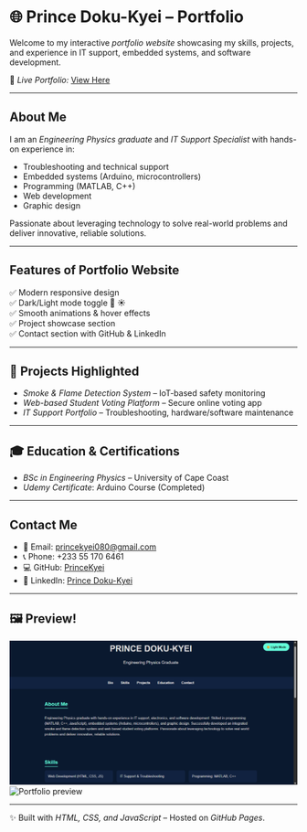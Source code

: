 # 🌐 Prince Doku-Kyei – Portfolio

Welcome to my interactive *portfolio website* showcasing my skills, projects, and experience in IT support, embedded systems, and software development.  

🔗 *Live Portfolio:* [View Here](https://princekyei.github.io/PRINCE-PORTFOLIO/)  

---

## About Me
I am an *Engineering Physics graduate* and *IT Support Specialist* with hands-on experience in:
- Troubleshooting and technical support
- Embedded systems (Arduino, microcontrollers)
- Programming (MATLAB, C++)
- Web development
- Graphic design  

Passionate about leveraging technology to solve real-world problems and deliver innovative, reliable solutions.

---

## Features of Portfolio Website
✅ Modern responsive design  
✅ Dark/Light mode toggle 🌙 ☀  
✅ Smooth animations & hover effects  
✅ Project showcase section  
✅ Contact section with GitHub & LinkedIn  

---

## 📂 Projects Highlighted
- *Smoke & Flame Detection System* – IoT-based safety monitoring  
- *Web-based Student Voting Platform* – Secure online voting app  
- *IT Support Portfolio* – Troubleshooting, hardware/software maintenance  

---

## 🎓 Education & Certifications
- *BSc in Engineering Physics* – University of Cape Coast  
- *Udemy Certificate*: Arduino Course (Completed)  

---

## Contact Me
- 📧 Email: [princekyei080@gmail.com](mailto:princekyei080@gmail.com)  
- 📞 Phone: +233 55 170 6461  
- 💻 GitHub: [PrinceKyei](https://github.com/PrinceKyei)  
- 🔗 LinkedIn: [Prince Doku-Kyei](https://gh.linkedin.com/in/prince-doku-kyei-45646b26b)  

---

## 🖼 Preview!
![Portfolio preview](<Portfolio dark mode.png>)
![Portfolio preview](<Portfolio light mode-1.png>)

---

✨ Built with *HTML, CSS, and JavaScript* – Hosted on *GitHub Pages*.
